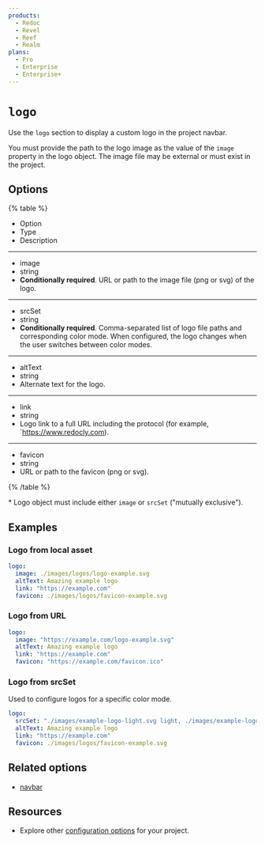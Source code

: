 ```yaml
---
products:
  - Redoc
  - Revel
  - Reef
  - Realm
plans:
  - Pro
  - Enterprise
  - Enterprise+
---
```

# `logo`

Use the `logo` section to display a custom logo in the project navbar.

You must provide the path to the logo image as the value of the `image` property in the logo object. The image file may be external or must exist in the project.

## Options

{% table %}

- Option
- Type
- Description

---

- image
- string
- **Conditionally required**. URL or path to the image file (png or svg) of the logo.

---

- srcSet
- string
- **Conditionally required**. Comma-separated list of logo file paths and corresponding color mode. When configured, the logo changes when the user switches between color modes.

---

- altText
- string
- Alternate text for the logo.

---

- link
- string
- Logo link to a full URL including the protocol (for example, `https://www.redocly.com).

---

- favicon
- string
- URL or path to the favicon (png or svg).

{% /table %}

\* Logo object must include either `image` or `srcSet` ("mutually exclusive").

## Examples

### Logo from local asset

```yaml {% title="redocly.yaml" %}
logo:
  image: ./images/logos/logo-example.svg
  altText: Amazing example logo
  link: "https://example.com"
  favicon: ./images/logos/favicon-example.svg
```

### Logo from URL

```yaml {% title="redocly.yaml" %}
logo:
  image: "https://example.com/logo-example.svg"
  altText: Amazing example logo
  link: "https://example.com"
  favicon: "https://example.com/favicon.ico"
```

### Logo from srcSet

Used to configure logos for a specific color mode.

```yaml {% title="redocly.yaml" %}
logo:
  srcSet: "./images/example-logo-light.svg light, ./images/example-logo-dark.svg dark"
  altText: Amazing example logo
  link: "https://example.com"
  favicon: ./images/logos/favicon-example.svg
```

## Related options

- [navbar](navbar.md)

## Resources

- Explore other [configuration options](./index.md) for your project.
